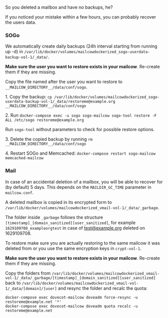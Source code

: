So you deleted a mailbox and have no backups, he?

If you noticed your mistake within a few hours, you can probably recover the users data.

### SOGo

We automatically create daily backups (24h interval starting from running up -d) in `/var/lib/docker/volumes/mailcowdockerized_sogo-userdata-backup-vol-1/_data/`.

**Make sure the user you want to restore exists in your mailcow**. Re-create them if they are missing.

Copy the file named after the user you want to restore to `__MAILCOW_DIRECTORY__/data/conf/sogo`.

1\. Copy the backup: `cp /var/lib/docker/volumes/mailcowdockerized_sogo-userdata-backup-vol-1/_data/restoreme@example.org __MAILCOW_DIRECTORY__/data/conf/sogo`

2\. Run `docker-compose exec -u sogo sogo-mailcow sogo-tool restore -F ALL /etc/sogo restoreme@example.org`

Run `sogo-tool` without parameters to check for possible restore options.

3\. Delete the copied backup by running `rm __MAILCOW_DIRECTORY__/data/conf/sogo`

4\. Restart SOGo and Memcached: `docker-compose restart sogo-mailcow memcached-mailcow`

### Mail

In case of an accidental deletion of a mailbox, you will be able to recover for (by default) 5 days. This depends on the `MAILDIR_GC_TIME` parameter in `mailcow.conf`.

A deleted mailbox is copied in its encrypted form to `/var/lib/docker/volumes/mailcowdockerized_vmail-vol-1/_data/_garbage`.

The folder inside `_garbage` follows the structure `[timestamp]_[domain_sanitized][user_sanitized]`, for example `1629109708_exampleorgtest` in case of test@example.org deleted on 1629109708.

To restore make sure you are actually restoring to the same mailcow it was deleted from or you use the same encryption keys in `crypt-vol-1`.

**Make sure the user you want to restore exists in your mailcow**. Re-create them if they are missing.

Copy the folders from `/var/lib/docker/volumes/mailcowdockerized_vmail-vol-1/_data/_garbage/[timestamp]_[domain_sanitized][user_sanitized]` back to `/var/lib/docker/volumes/mailcowdockerized_vmail-vol-1/_data/[domain]/[user]` and resync the folder and recalc the quota:

```
docker-compose exec dovecot-mailcow doveadm force-resync -u restoreme@example.net '*'
docker-compose exec dovecot-mailcow doveadm quota recalc -u restoreme@example.net
```
